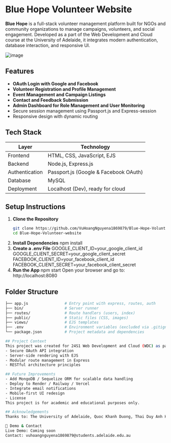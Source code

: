 # Blue Hope Volunteer Website

**Blue Hope** is a full-stack volunteer management platform built for NGOs and community organizations to manage campaigns, volunteers, and social engagement. Developed as a part of the Web Development and Cloud course at the University of Adelaide, it integrates modern authentication, database interaction, and responsive UI.

![image](https://github.com/user-attachments/assets/dfb8e05f-ffce-4d1a-95a7-cf88baea7b77)

## Features

- **OAuth Login with Google and Facebook**
- **Volunteer Registration and Profile Management**
- **Event Management and Campaign Listings**
- **Contact and Feedback Submission**
- **Admin Dashboard for Role Management and User Monitoring**
- Secure session management using Passport.js and Express-session
- Responsive design with dynamic routing

## Tech Stack

| Layer        | Technology                            |
|--------------|----------------------------------------|
| Frontend     | HTML, CSS, JavaScript, EJS             |
| Backend      | Node.js, Express.js                    |
| Authentication | Passport.js (Google & Facebook OAuth) |
| Database     | MySQL                                  |
| Deployment   | Localhost (Dev), ready for cloud       |

## Setup Instructions

1. **Clone the Repository**
   ```bash
   git clone https://github.com/VuHoangNguyena1869879/Blue-Hope-Volunteer-website.git
   cd Blue-Hope-Volunteer-website
2. **Install Dependencies**
npm install
3. **Create a .env File**
GOOGLE_CLIENT_ID=your_google_client_id
GOOGLE_CLIENT_SECRET=your_google_client_secret
FACEBOOK_CLIENT_ID=your_facebook_client_id
FACEBOOK_CLIENT_SECRET=your_facebook_client_secret
4. **Run the App**
npm start
Open your browser and go to: http://localhost:8080

## Folder Structure

```bash
├── app.js                # Entry point with express, routes, auth
├── bin/                  # Server runner
├── routes/               # Route handlers (users, index)
├── public/               # Static files (CSS, images)
├── views/                # EJS templates
├── .env                  # Environment variables (excluded via .gitignore)
└── package.json          # Project metadata and dependencies

## Project Context
This project was created for 24S1 Web Development and Cloud (WDC) as part of the third-year Computer Science curriculum at The University of Adelaide. It demonstrates key concepts including:
- Secure OAuth API integration
- Server-side rendering with EJS
- Modular route management in Express
- RESTful architecture principles

## Future Improvements
- Add MongoDB / Sequelize ORM for scalable data handling
- Deploy to Render / Railway / Vercel
- Integrate email notifications
- Mobile-first UI redesign
- License
This project is for academic and educational purposes only.

## Acknowledgements
Thanks to: The University of Adelaide, Quoc Khanh Duong, Thai Duy Anh Huynh, Duc Anh Duy Do

🔗 Demo & Contact
Live Demo: Coming soon
Contact: vuhoangnguyena1869879@students.adelaide.edu.au
